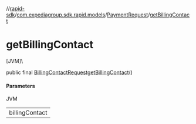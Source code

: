 //[rapid-sdk](../../../index.md)/[com.expediagroup.sdk.rapid.models](../index.md)/[PaymentRequest](index.md)/[getBillingContact](get-billing-contact.md)

# getBillingContact

[JVM]\

public final [BillingContactRequest](../-billing-contact-request/index.md)[getBillingContact](get-billing-contact.md)()

#### Parameters

JVM

| |
|---|
| billingContact |
